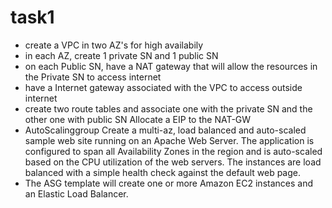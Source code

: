 # task1
- create a VPC in two AZ's for high availabily
- in each AZ, create 1 private SN and 1 public SN
- on each Public SN, have a NAT gateway that will allow the resources in the Private SN to access internet
- have a Internet gateway associated with the VPC to access outside internet
- create two route tables and associate one with the private SN and the other one with public SN
Allocate a EIP to the NAT-GW
-   AutoScalinggroup Create a multi-az, load balanced and auto-scaled sample web site running on an Apache Web Server. The application is configured to span all Availability Zones in the region and is auto-scaled based on the CPU utilization of the web servers. The instances are load balanced with a simple health check against the default web page. 
- The ASG template will create one or more Amazon EC2 instances and an Elastic Load Balancer. 
